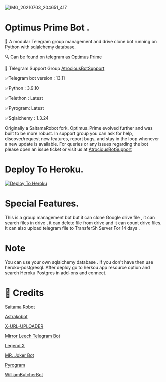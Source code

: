 ![IMG_20210703_204651_417](https://telegra.ph/file/b9b8713a3376bea56e6b6.jpg)


#  Optimus Prime Bot .

🤖 A modular Telegram group management and drive clone bot running on Python with sqlalchemy database.

🔍 Can be found on telegram as [Optimus Prime](https://t.me/Optimus_Prime_Pro_Bot)

📶 Telegram Support Group [AtrociousBotSupport](https://t.me/AtrociousBotSupport)

✅Telegram bot version : 13.11

✅Python : 3.9.10

✅Telethon : Latest

✅Pyrogram: Latest
 
✅Sqlalchemy : 1.3.24

Originally a SaitamaRobot fork. Optimus_Prime evolved further and was built to be more robust. 
In support group you can ask for help, discover/request new features, report bugs, and stay in the loop whenever a new update is available. 
For queries or any issues regarding the bot please open an issue ticket or visit us at [AtrociousBotSupport](https://t.me/AtrociousBotSupport)

# Deploy To Heroku.
[![Deploy To Heroku](https://www.herokucdn.com/deploy/button.svg)](https://heroku.com/deploy?template=https://github.com/Al-Noman-Pro/Optimus_Prime)


# Special Features. 
This is a group management bot but it can clone Google drive file , it can search files in drive , it can delete file from drive and it can count drive files.
It can also upload telegram file to TransferSh Server For 14 days .


# Note 
You can use your own sqlalchemy database . If you don't have then use heroku-postgresql. After deploy go to herkou app resource option and search Heroku Postgres in add-ons and connect.

# 🔰 Credits 

[Saitama Robot](https://github.com/AnimeKaizoku/SaitamaRobot)

[Astrakobot](https://github.com/Astrako/AstrakoBot)

[X-URL-UPLOADER](https://github.com/X-Gorn/X-URL-Uploader)

[Mirror Leech Telegram Bot](https://github.com/anasty17/mirror-leech-telegram-bot)

[Legend X](https://github.com/LEGENDXOP)

[MR. Joker Bot ](https://github.com/kjeymax/MR-JOKER_BOT)

[Pyrogram](https://github.com/pyrogram/pyrogram)

[WilliamButcherBot](https://github.com/TheHamkerCat/WilliamButcherBot)
